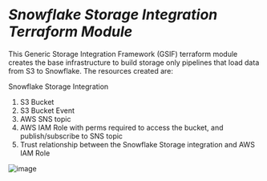 # _Snowflake Storage Integration Terraform Module_


This Generic Storage Integration Framework (GSIF) terraform module creates the base infrastructure to build storage only pipelines that load data from S3 to Snowflake. The resources created are:

Snowflake Storage Integration
1. S3 Bucket
2. S3 Bucket Event
3. AWS SNS topic
4. AWS IAM Role with perms required to access the bucket, and publish/subscribe to SNS topic
5. Trust relationship between the Snowflake Storage integration and AWS IAM Role

![image](https://user-images.githubusercontent.com/72515998/152404729-2c08806f-c474-41f0-bedb-0afcaddb04e6.png)
